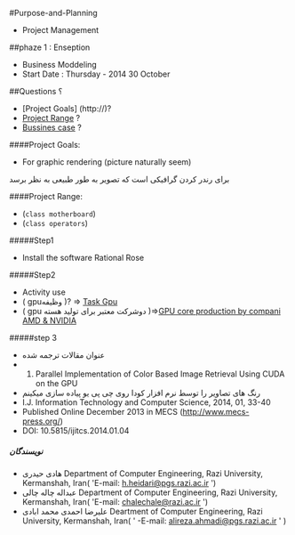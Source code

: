 #Purpose-and-Planning
* Project Management

##phaze 1 : Enseption
* Business Moddeling
* Start Date : Thursday - 2014 30 October

##Questions ؟
* [Project Goals] (http://)?
* [Project Range](http://)  ?
* [Bussines case](http://) ?

####Project Goals:
* For graphic rendering (picture naturally seem)  

برای رندر کردن گرافیکی است که تصویر به طور طبیعی به نظر برسد 

####Project Range:
- (`class motherboard`)
- (`class operators`)

#####Step1 
- Install the software Rational Rose

#####Step2
- Activity use
- ( gpuوظیفه )? => [Task Gpu](http://8pic.ir/images/81mkhhdvktvgd3826dgl.gif) 
- ( gpu دوشرکت معتبر برای تولید هسته )=>[GPU core production by compani  AMD & NVIDIA ](http://8pic.ir/images/txviq827e8kx87xvf2hd.gif)

#####step 3
- عنوان مقالات ترجمه شده 
- 1) Parallel Implementation of Color Based Image  Retrieval Using CUDA on the GPU
- رنگ های تصاویر را توسط  نرم افزار کودا  روی  چی پی یو پیاده سازی میکینم
- I.J. Information Technology and Computer Science, 2014, 01, 33-40
- Published Online December 2013 in MECS (http://www.mecs-press.org/)
- DOI: 10.5815/ijitcs.2014.01.04

##### نویسندگان 
- هادی حیدری Department of Computer Engineering, Razi University, Kermanshah, Iran( 'E-mail: h.heidari@pgs.razi.ac.ir ')
- عبداله چاله چالی  Department of Computer Engineering, Razi University, Kermanshah, Iran( 'E-mail: chalechale@razi.ac.ir ')
- علیرضا احمدی محمد ابادی  Deartment of Computer Engineering, Razi University, Kermanshah, Iran( ' -E-mail:  alireza.ahmadi@pgs.razi.ac.ir ' )






